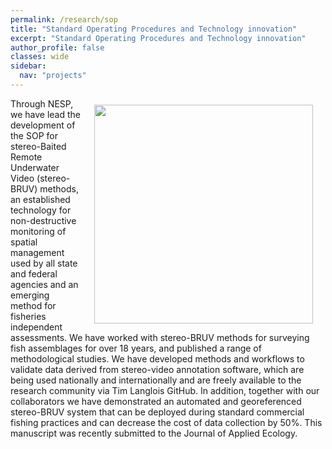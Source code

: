 ```yaml
---
permalink: /research/sop
title: "Standard Operating Procedures and Technology innovation"
excerpt: "Standard Operating Procedures and Technology innovation"
author_profile: false
classes: wide
sidebar:
  nav: "projects"
---
```

<img class="philprofile" src='/images/BRUV_Steve.jpg' align='right' width="350" hspace="20" vspace="10">
Through NESP, we have lead the development of the SOP for stereo-Baited Remote Underwater Video (stereo-BRUV) methods, an established technology for non-destructive monitoring of spatial management used by all state and federal agencies and an emerging method for fisheries independent assessments. We have worked with stereo-BRUV methods for surveying fish assemblages for over 18 years, and published a range of methodological studies. We have developed methods and workflows to validate data derived from stereo-video annotation software, which are being used nationally and internationally and are freely available to the research community via Tim Langlois GitHub. In addition, together with our collaborators we have demonstrated an automated and georeferenced stereo-BRUV system that can be deployed during standard commercial fishing practices and can decrease the cost of data collection by 50%. This manuscript was recently submitted to the Journal of Applied Ecology.
